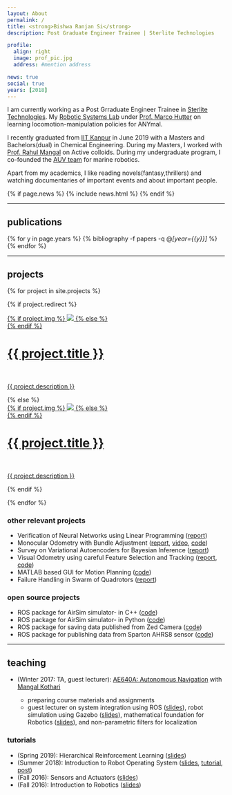 ```yaml
---
layout: About
permalink: /
title: <strong>Bishwa Ranjan Si</strong>
description: Post Graduate Engineer Trainee | Sterlite Technologies

profile:
  align: right
  image: prof_pic.jpg
  address: #mention address

news: true
social: true
years: [2018]
---
```


I am currently working as a Post Grraduate Engineer Trainee in [Sterlite Technologies](https://www.sterlitetech.com/). My [Robotic Systems Lab](http://www.rsl.ethz.ch/) under [Prof. Marco Hutter](http://www.rsl.ethz.ch/the-lab/people/person-detail.html?persid=121911) on learning locomotion-manipulation policies for ANYmal.

I recently graduated from [IIT Kanpur](http://www.iitk.ac.in/) in June 2019 with a Masters and Bachelors(dual) in Chemical Engineering. During my Masters, I worked with [Prof. Rahul Mangal](http://home.iitk.ac.in/~mangalr/) on Active colloids. During my undergraduate program, I co-founded the [AUV team](https://auviitk.com) for marine robotics.

Apart from my academics, I like reading novels(fantasy,thrillers) and watching documentaries of important events and about important people.
<div class="post">

  {% if page.news %}
    {% include news.html %}
  {% endif %}

</div>

---

## __publications__

{% for y in page.years %}
  {% bibliography -f papers -q @*[year={{y}}]* %}
{% endfor %}

---

## __projects__

{% for project in site.projects %}

{% if project.redirect %}
<div class="project">
    <div class="thumbnail">
        <a href="{{ project.redirect }}" target="_blank">
        {% if project.img %}
        <img class="thumbnail" src="{{ project.img | prepend: site.baseurl | prepend: site.url }}"/>
        {% else %}
        <div class="thumbnail blankbox"></div>
        {% endif %}    
        <span>
            <h1>{{ project.title }}</h1>
            <br/>
            <p>{{ project.description }}</p>
        </span>
        </a>
    </div>
</div>
{% else %}

<div class="project ">
    <div class="thumbnail">
        <a href="{{ project.url | prepend: site.baseurl | prepend: site.url }}">
        {% if project.img %}
        <img class="thumbnail" src="{{ project.img | prepend: site.baseurl | prepend: site.url }}"/>
        {% else %}
        <div class="thumbnail blankbox"></div>
        {% endif %}    
        <span>
            <h1>{{ project.title }}</h1>
            <br/>
            <p>{{ project.description }}</p>
        </span>
        </a>
    </div>
</div>

{% endif %}

{% endfor %}

### other relevant projects

* Verification of Neural Networks using Linear Programming ([report](RIAI_Manuel_Mayank))
* Monocular Odometry with Bundle Adjustment ([report](/assets/documents/projects/VA4MR_Mini_Project.pdf), [video](https://www.youtube.com/watch?v=trbBh8Rjc4s&feature=youtu.be), [code](https://github.com/Mayankm96/Mono-Odometry))
* Survey on Variational Autoencoders for Bayesian Inference ([report](/assets/documents/projects/cs698-report.pdf))
* Visual Odometry using careful Feature Selection and Tracking ([report](/assets/documents/projects/ee698-report.pdf), [code](https://github.com/Mayankm96/Stereo-Odometry-SOFT))
* MATLAB based GUI for Motion Planning ([code](https://github.com/Mayankm96/Motion-Planning-GUI))
* Failure Handling in Swarm of Quadrotors ([report](/assets/documents/projects/cs637-report.pdf))

### open source projects

* ROS package for AirSim simulator- in C++ ([code](https://github.com/Mayankm96/airsim_img_publisher))
* ROS package for AirSim simulator- in Python ([code](https://github.com/Mayankm96/airsim_ros_client))
* ROS package for saving data published from Zed Camera ([code](https://github.com/Mayankm96/extract_zed_data))
* ROS package for publishing data from Sparton AHRS8 sensor ([code](https://github.com/Mayankm96/sparton_ahrs8_driver))

---

## __teaching__

* (Winter 2017: TA, guest lecturer): [AE640A: Autonomous Navigation](https://ae640a.github.io) with [Mangal Kothari](https://www.iitk.ac.in/aero/mangal/)

    * preparing course materials and assignments
    * guest lecturer on system integration using ROS ([slides](/assets/documents/teaching/ae640a/ae640a_lecture1.pdf)), robot simulation using Gazebo ([slides](/assets/documents/teaching/ae640a/ae640a_lecture2.pdf)), mathematical foundation for Robotics ([slides](/assets/documents/teaching/ae640a/ae640a_lecture9.pdf)), and non-parametric filters for localization

### tutorials

* (Spring 2019): Hierarchical Reinforcement Learning ([slides](/assets/documents/talks/HRL_Part2_Mayank.pdf))
* (Summer 2018): Introduction to Robot Operating System ([slides](/assets/documents/talks/Intro_to_ROS.pdf), [tutorial](/assets/documents/talks/Tutorial-ROS.pdf), [post](/blog/2017/ros-tips/))
* (Fall 2016): Sensors and Actuators ([slides](/assets/documents/talks/sensors-and-actuators.pdf))
* (Fall 2016): Introduction to Robotics ([slides](/assets/documents/talks/intro-to-robotics.pdf))
